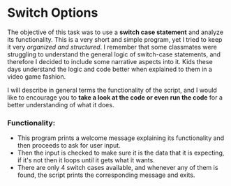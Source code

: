 # Switch Options

The objective of this task was to use a **switch case statement** and analyze its functionality.
This is a very short and simple program, yet I tried to keep it very *organized and structured*.
I remember that some classmates were struggling to understand the general logic of switch-case statements, and therefore I decided to include some narrative aspects into it.
Kids these days understand the logic and code better when explained to them in a video game fashion.

I will describe in general terms the functionality of the script, and I would like to encourage you to **take a look at the code or even run the code** for a better understanding of what it does.

### Functionality:
  - This program prints a welcome message explaining its functionality and then proceeds to ask for user input.
  - Then the input is checked to make sure it is the data that it is expecting, if it's not then it loops until it gets what it wants.
  - There are only 4 switch cases available, and whenever any of them is found, the script prints the corresponding message and exits.

